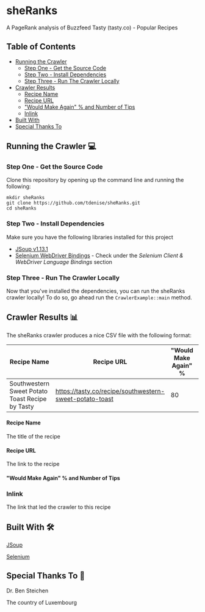 # sheRanks
A PageRank analysis of Buzzfeed Tasty (tasty.co) - Popular Recipes	

## Table of Contents
- [Running the Crawler](#running-the-crawler-)
  * [Step One - Get the Source Code](#step-one---get-the-source-code)
  * [Step Two - Install Dependencies](#step-two---install-dependencies)
  * [Step Three - Run The Crawler Locally](#step-three---run-the-crawler-locally)
- [Crawler Results](#crawler-results-)
  * [Recipe Name](#recipe-name)
  * [Recipe URL](#recipe-url)
  * ["Would Make Again" % and Number of Tips](#would-make-again--and-number-of-tips)
  * [Inlink](#inlink)
- [Built With](#built-with-)
- [Special Thanks To](#special-thanks-to-)

## Running the Crawler 💻
### Step One - Get the Source Code
Clone this repository by opening up the command line and running the following:
```shell script
mkdir sheRanks
git clone https://github.com/tdenise/sheRanks.git
cd sheRanks
```

### Step Two - Install Dependencies
Make sure you have the following libraries installed for this project
* [JSoup v1.13.1](https://jsoup.org/packages/jsoup-1.13.1.jar)
* [Selenium WebDriver Bindings](https://www.selenium.dev/downloads/) - Check under the _Selenium Client & WebDriver Language Bindings_ section

### Step Three - Run The Crawler Locally
Now that you've installed the dependencies, you can run the sheRanks crawler locally! To do so, go ahead run the `CrawlerExample::main` method.

## Crawler Results 📊
The sheRanks crawler produces a nice CSV file with the following format:

Recipe Name | Recipe URL | "Would Make Again" % | Number of Tips | Inlink
------ | ------------ | ---------------------- | ------ | ------
Southwestern Sweet Potato Toast Recipe by Tasty | https://tasty.co/recipe/southwestern-sweet-potato-toast | 80 | 6 | https://tasty.co/topic/game-day

#### Recipe Name
The title of the recipe

#### Recipe URL
The link to the recipe

#### "Would Make Again" % and Number of Tips


### Inlink
The link that led the crawler to this recipe

## Built With 🛠
[JSoup](https://jsoup.org/)

[Selenium](https://www.selenium.dev/)


## Special Thanks To 💖
Dr. Ben Steichen

The country of Luxembourg
